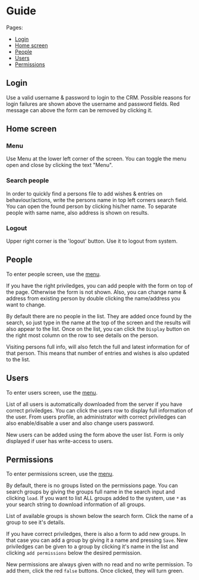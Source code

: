 # Guide

Pages:
- [Login](#login)
- [Home screen](#home-screen)
- [People](#people)
- [Users](#users)
- [Permissions](#permissions)

## Login

Use a valid username & password to login to the CRM. Possible reasons for login failures are shown above the username and password fields. Red message can above the form can be removed by clicking it. 

## Home screen

### Menu

Use Menu at the lower left corner of the screen. You can toggle the menu open and close by clicking the text "Menu". 

### Search people

In order to quickly find a persons file to add wishes & entries on behaviour/actions, write the persons name in top left corners search field. You can open the found person by clicking his/her name. To separate people with same name, also address is shown on results. 

### Logout

Upper right corner is the 'logout' button. Use it to logout from system. 

## People

To enter people screen, use the [menu](#menu). 

If you have the right priviledges, you can add people with the form on top of the page. Otherwise the form is not shown. Also, you can change name & address from existing person by double clicking the name/address you want to change. 

By default there are no people in the list. They are added once found by the search, so just type in the name at the top of the screen and the results will also appear to the list. Once on the list, you can click the `Display` button on the right most column on the row to see details on the person. 

Visiting persons full info, will also fetch the full and latest information for of that person. This means that number of entries and wishes is also updated to the list. 

## Users

To enter users screen, use the [menu](#menu).

List of all users is automatically downloaded from the server if you have correct priviledges. You can click the users row to display full information of the user. From users profile, an administrator with correct priviledges can also enable/disable a user and also change users password. 

New users can be added using the form above the user list. Form is only displayed if user has write-access to users. 

## Permissions

To enter permissions screen, use the [menu](#menu). 

By default, there is no groups listed on the permissions page. You can search groups by giving the groups full name in the search input and clicking `load`. If you want to list ALL groups added to the system, use `*` as your search string to download information of all groups. 

List of available groups is shown below the search form. Click the name of a group to see it's details. 

If you have correct priviledges, there is also a form to add new groups. In that case you can add a group by giving it a name and pressing `Save`. New priviledges can be given to a group by clicking it's name in the list and clicking `add permissions` below the desired permission. 

New permissions are always given with no read and no write permission. To add them, click the red `false` buttons. Once clicked, they will turn green. 
